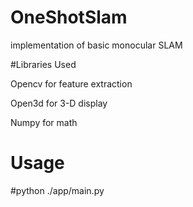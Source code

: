 # OneShotSlam
implementation of basic monocular SLAM

#Libraries Used

Opencv for feature extraction

Open3d for 3-D display

Numpy  for math

# Usage

#python ./app/main.py
